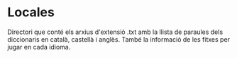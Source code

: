 # Locales

Directori que conté els arxius d'extensió .txt amb la llista de paraules dels diccionaris en català, castellà i anglès.
També la informació de les fitxes per jugar en cada idioma.